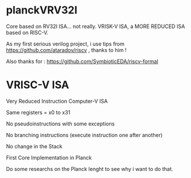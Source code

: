 # planckVRV32I
Core based on RV32I ISA... not really. VRISK-V ISA, a MORE REDUCED ISA based on RISC-V.


As my first serious verilog project, i use tips from https://github.com/ataradov/riscv , thanks to him !

Also thanks for : https://github.com/SymbioticEDA/riscv-formal

# VRISC-V ISA

Very Reduced Instruction Computer-V ISA

Same registers = x0 to x31

No pseudoinstructions with some exceptions

No branching instructions (execute instruction one after another)

No change in the Stack

First Core Implementation in Planck

Do some researchs on the Planck lenght to see why i want to do that.

